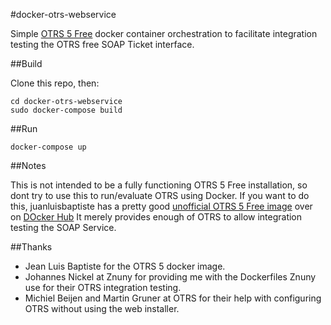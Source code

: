 #docker-otrs-webservice

Simple [OTRS 5 Free](https://www.otrs.com/software/) docker container orchestration to facilitate integration testing the OTRS free SOAP Ticket interface.

##Build

Clone this repo, then:

    cd docker-otrs-webservice
    sudo docker-compose build

##Run

    docker-compose up

##Notes

This is not intended to be a fully functioning OTRS 5 Free installation, so dont try to use this to run/evaluate OTRS using Docker. If you want to do this, juanluisbaptiste has a pretty good [unofficial OTRS 5 Free image](https://hub.docker.com/r/juanluisbaptiste/otrs/) over on [DOcker Hub](https://hub.docker.com/) It merely provides enough of OTRS to allow integration testing the SOAP Service.

##Thanks

* Jean Luis Baptiste for the OTRS 5 docker image.
* Johannes  Nickel at Znuny for providing me with the Dockerfiles Znuny use for their OTRS integration testing.
* Michiel Beijen and Martin Gruner at OTRS for their help with configuring OTRS without using the web installer.
